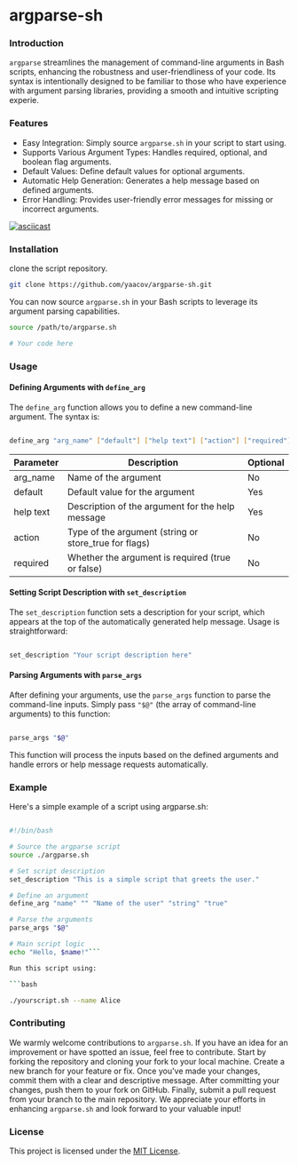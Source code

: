 # argparse-sh

### Introduction

`argparse` streamlines the management of command-line arguments in Bash scripts, enhancing the robustness and user-friendliness of your code. Its syntax is intentionally designed to be familiar to those who have experience with argument parsing libraries, providing a smooth and intuitive scripting experie.

### Features

  - Easy Integration: Simply source `argparse.sh` in your script to start using.
  - Supports Various Argument Types: Handles required, optional, and boolean flag arguments.
  - Default Values: Define default values for optional arguments.
  - Automatic Help Generation: Generates a help message based on defined arguments.
  - Error Handling: Provides user-friendly error messages for missing or incorrect arguments.

[![asciicast](https://asciinema.org/a/627909.svg)](https://asciinema.org/a/627909)

### Installation

clone the script repository.

```bash
git clone https://github.com/yaacov/argparse-sh.git
```

You can now source `argparse.sh` in your Bash scripts to leverage its argument parsing capabilities.

```bash
source /path/to/argparse.sh

# Your code here
```

### Usage

#### Defining Arguments with `define_arg`

The `define_arg` function allows you to define a new command-line argument. The syntax is:

```bash

define_arg "arg_name" ["default"] ["help text"] ["action"] ["required"]
```

| Parameter | Description | Optional |
| --- | --- | --- |
| arg_name | Name of the argument | No |
| default | Default value for the argument | Yes |
| help text | Description of the argument for the help message | Yes |
| action | Type of the argument (string or store_true for flags) | No |
| required | Whether the argument is required (true or false) | No |

#### Setting Script Description with `set_description`

The `set_description` function sets a description for your script, which appears at the top of the automatically generated help message. Usage is straightforward:

```bash

set_description "Your script description here"
```

#### Parsing Arguments with `parse_args`

After defining your arguments, use the `parse_args` function to parse the command-line inputs. Simply pass `"$@"` (the array of command-line arguments) to this function:

```bash

parse_args "$@"
```

This function will process the inputs based on the defined arguments and handle errors or help message requests automatically.

### Example

Here's a simple example of a script using argparse.sh:

```bash

#!/bin/bash

# Source the argparse script
source ./argparse.sh

# Set script description
set_description "This is a simple script that greets the user."

# Define an argument
define_arg "name" "" "Name of the user" "string" "true"

# Parse the arguments
parse_args "$@"

# Main script logic
echo "Hello, $name!"```

Run this script using:

```bash

./yourscript.sh --name Alice
```

### Contributing

We warmly welcome contributions to `argparse.sh`. If you have an idea for an improvement or have spotted an issue, feel free to contribute. Start by forking the repository and cloning your fork to your local machine. Create a new branch for your feature or fix. Once you've made your changes, commit them with a clear and descriptive message. After committing your changes, push them to your fork on GitHub. Finally, submit a pull request from your branch to the main repository. We appreciate your efforts in enhancing `argparse.sh` and look forward to your valuable input!

### License

This project is licensed under the [MIT License](https://github.com/licenses/MIT).

